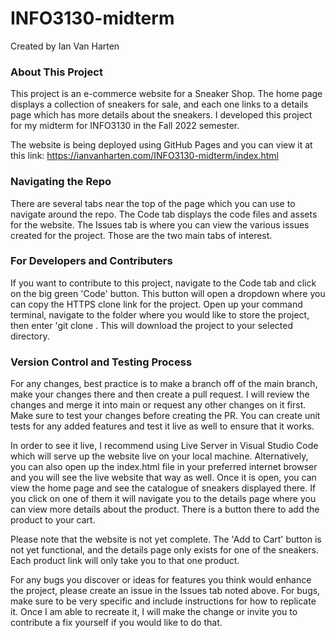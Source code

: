 # INFO3130-midterm
Created by Ian Van Harten

### About This Project
This project is an e-commerce website for a Sneaker Shop. The home page displays a collection of sneakers for sale, and each one links to a details page which has more details about the sneakers. I developed this project for my midterm for INFO3130 in the Fall 2022 semester.

The website is being deployed using GitHub Pages and you can view it at this link: https://ianvanharten.com/INFO3130-midterm/index.html

### Navigating the Repo
There are several tabs near the top of the page which you can use to navigate around the repo. The Code tab displays the code files and assets for the website. The Issues tab is where you can view the various issues created for the project. Those are the two main tabs of interest.

### For Developers and Contributers
If you want to contribute to this project, navigate to the Code tab and click on the big green 'Code' button. This button will open a dropdown where you can copy the HTTPS clone link for the project. Open up your command terminal, navigate to the folder where you would like to store the project, then enter 'git clone <HTTPS-link>. This will download the project to your selected directory. 

### Version Control and Testing Process
For any changes, best practice is to make a branch off of the main branch, make your changes there and then create a pull request. I will review the changes and merge it into main or request any other changes on it first. Make sure to test your changes before creating the PR. You can create unit tests for any added features and test it live as well to ensure that it works.

In order to see it live, I recommend using Live Server in Visual Studio Code which will serve up the website live on your local machine. Alternatively, you can also open up the index.html file in your preferred internet browser and you will see the live website that way as well. Once it is open, you can view the home page and see the catalogue of sneakers displayed there. If you click on one of them it will navigate you to the details page where you can view more details about the product. There is a button there to add the product to your cart.

Please note that the website is not yet complete. The 'Add to Cart' button is not yet functional, and the details page only exists for one of the sneakers. Each product link will only take you to that one product. 

For any bugs you discover or ideas for features you think would enhance the project, please create an issue in the Issues tab noted above. For bugs, make sure to be very specific and include instructions for how to replicate it. Once I am able to recreate it, I will make the change or invite you to contribute a fix yourself if you would like to do that.
